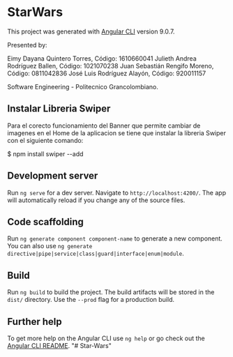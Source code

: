 # StarWars

This project was generated with [Angular CLI](https://github.com/angular/angular-cli) version 9.0.7.

Presented by:

Eimy Dayana Quintero Torres, Código: 1610660041
Julieth Andrea Rodríguez Ballen, Código: 1021070238 
Juan Sebastián Rengifo Moreno, Código: 0811042836
José Luis Rodríguez Alayón, Código: 920011157

Software Engineering - Politecnico Grancolombiano.

## Instalar Libreria Swiper

Para el corecto funcionamiento del Banner que permite cambiar de imagenes en el Home de la aplicacion se tiene que instalar la libreria Swiper con el siguiente comando:

$ npm install swiper --add

## Development server

Run `ng serve` for a dev server. Navigate to `http://localhost:4200/`. The app will automatically reload if you change any of the source files.

## Code scaffolding

Run `ng generate component component-name` to generate a new component. You can also use `ng generate directive|pipe|service|class|guard|interface|enum|module`.

## Build

Run `ng build` to build the project. The build artifacts will be stored in the `dist/` directory. Use the `--prod` flag for a production build.

## Further help

To get more help on the Angular CLI use `ng help` or go check out the [Angular CLI README](https://github.com/angular/angular-cli/blob/master/README.md).
"# Star-Wars" 
